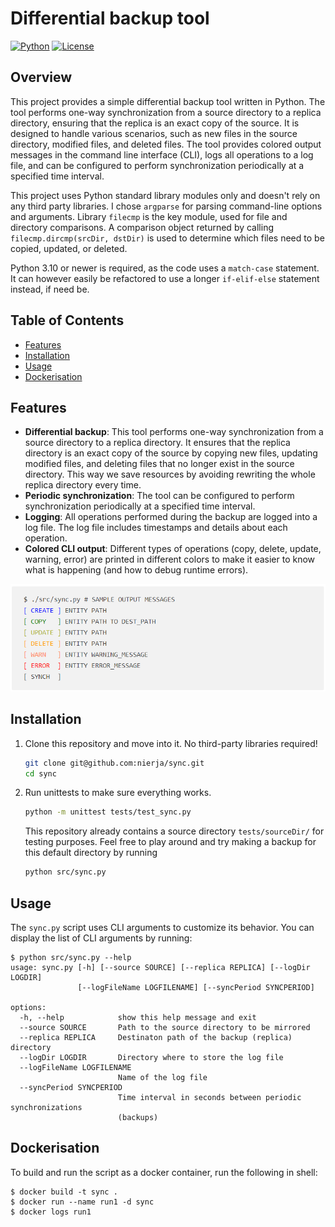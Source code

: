 # Differential backup tool

[![Python](https://img.shields.io/badge/python-3.10%2B-blue.svg)](https://www.python.org/downloads/release)
[![License](https://img.shields.io/badge/license-MIT-green.svg)](https://github.com/nierja/sync/blob/master/LICENSE)

## Overview

This project provides a simple differential backup tool written in Python. The tool performs one-way synchronization from a source directory to a replica directory, ensuring that the replica is an exact copy of the source. It is designed to handle various scenarios, such as new files in the source directory, modified files, and deleted files. The tool provides colored output messages in the command line interface (CLI), logs all operations to a log file, and can be configured to perform synchronization periodically at a specified time interval.

This project uses Python standard library modules only and doesn't rely on any third party libraries. I chose `argparse` for parsing command-line options and arguments. Library `filecmp` is the key module, used for file and directory comparisons. A comparison object returned by calling `filecmp.dircmp(srcDir, dstDir)` is used to determine which files need to be copied, updated, or deleted. 

Python 3.10 or newer is required, as the code uses a `match-case` statement. It can however easily be refactored to use a longer `if-elif-else` statement instead, if need be.

## Table of Contents

- [Features](#features)
- [Installation](#installation)
- [Usage](#usage)
- [Dockerisation](#dockerisation)

## Features

- **Differential backup**: This tool performs one-way synchronization from a source directory to a replica directory. It ensures that the replica directory is an exact copy of the source by copying new files, updating modified files, and deleting files that no longer exist in the source directory. This way we save resources by avoiding rewriting the whole replica directory every time.
- **Periodic synchronization**: The tool can be configured to perform synchronization periodically at a specified time interval.
- **Logging**: All operations performed during the backup are logged into a log file. The log file includes timestamps and details about each operation.
- **Colored CLI output**: Different types of operations (copy, delete, update, warning, error) are printed in different colors to make it easier to know what is happening (and how to debug runtime errors).

<img src="./tests/sourceDir/screenshot2.png" alt="Sample colored output" width="600px"/>

<!---
 <pre>
 <code>$ ./src/sync.py # SAMPLE OUTPUT MESSAGES
 <span style="color:blue">[ CREATE ]</span> ENTITY PATH
 <span style="color:green">[ COPY   ]</span> ENTITY PATH TO DEST_PATH
 <span style="color:#aeb32e">[ UPDATE ]</span> ENTITY PATH
 <span style="color:orange">[ DELETE ]</span> ENTITY PATH 
 <span style="color:#ff834e">[ WARN   ]</span> ENTITY WARNING_MESSAGE
 <span style="color:red">[ ERROR  ]</span> ENTITY ERROR_MESSAGE
 [ SYNCH  ]</code>
 </pre>
-->


## Installation

1. Clone this repository and move into it. No third-party libraries required!

   ```bash
   git clone git@github.com:nierja/sync.git
   cd sync
   ```

2. Run unittests to make sure everything works.

   ```bash
   python -m unittest tests/test_sync.py
   ```

    This repository already contains a source directory `tests/sourceDir/` for testing purposes. Feel free to play around and try making a backup for this default directory by running

   ```bash
   python src/sync.py
   ```

## Usage

The `sync.py` script uses CLI arguments to customize its behavior. You can display the list of CLI arguments by running:

```shell
$ python src/sync.py --help
usage: sync.py [-h] [--source SOURCE] [--replica REPLICA] [--logDir LOGDIR]
               [--logFileName LOGFILENAME] [--syncPeriod SYNCPERIOD]

options:
  -h, --help            show this help message and exit
  --source SOURCE       Path to the source directory to be mirrored
  --replica REPLICA     Destinaton path of the backup (replica) directory
  --logDir LOGDIR       Directory where to store the log file
  --logFileName LOGFILENAME
                        Name of the log file
  --syncPeriod SYNCPERIOD
                        Time interval in seconds between periodic synchronizations
                        (backups)
```

## Dockerisation

To build and run the script as a docker container, run the following in shell:

```shell
$ docker build -t sync .
$ docker run --name run1 -d sync
$ docker logs run1
```